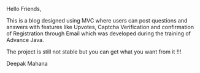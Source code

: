 Hello Friends,

This is a blog designed using MVC where users can post questions and answers with features like Upvotes, Captcha Verification
and confirmation of Registration through Email which was developed during the training of Advance Java.

The project is still not stable but you can get what you want from it !!!

Deepak Mahana
